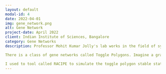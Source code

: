 ```yaml
---
layout: default
modal-id: 4
date: 2022-04-01
img: gene_network.png
alt: Gene Network
project-date: April 2022
client: Indian Institute of Sciences, Bangalore
category: Gene Networks
description: Professor Mohit Kumar Jolly's lab works in the field of systems biology. In this, we study biological systems through mathematical models and try to predict their behavior, with a focus on cancer disease and metastasis. My work was specifically in the field of gene networks- how the macroscopic interactions of genes among themselves create the phenotypes we observe. I used Machine Learning to predict the stability of certain gene networks.

There is a class of gene networks called Toggle Polygons. Imagine a graph of nodes, in the shape of suppose, a hexagon. In a toggle polygon, the adjacent nodes of the hexagon will inhibit each other and so on. These toggle polygons are stable when the alternating nodes have high expression and others have low. I wanted to extend this knowledge and know more about what happens when we induce changes in the configuration in the topology of the toggle polygon.

I used to tool called RACIPE to simulate the toggle polygon stable states and automated the simulation process to get a large amount of data, to train my ML model. Later, I also introduced macroscopic variables about the network to assist the model in learning about the network better. At the end, I was able to predict the stable states of toggle polygon variants (upto those with 10 nodes) with >90% accuracy. The model can be further improved with more data and better encoding of macroscopic network parameters. This understanding about gene networks will help us to better understand the cellular mechanisms behind metastasis, in which cancer cells can change their type and spread cancer to other organs in the body.
---
```

